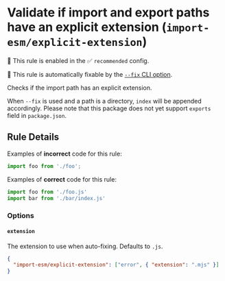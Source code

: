 # Validate if import and export paths have an explicit extension (`import-esm/explicit-extension`)

💼 This rule is enabled in the ✅ `recommended` config.

🔧 This rule is automatically fixable by the [`--fix` CLI option](https://eslint.org/docs/latest/user-guide/command-line-interface#--fix).

<!-- end auto-generated rule header -->

Checks if the import path has an explicit extension.

When `--fix` is used and a path is a directory, `index` will be appended accordingly. Please note that this package does not yet support `exports` field in `package.json`.

## Rule Details

Examples of **incorrect** code for this rule:

```js
import foo from './foo';
```

Examples of **correct** code for this rule:

```js
import foo from './foo.js'
import bar from './bar/index.js'
```

### Options

#### `extension`

The extension to use when auto-fixing. Defaults to `.js`.

```json
{
  "import-esm/explicit-extension": ["error", { "extension": ".mjs" }]
}
```
